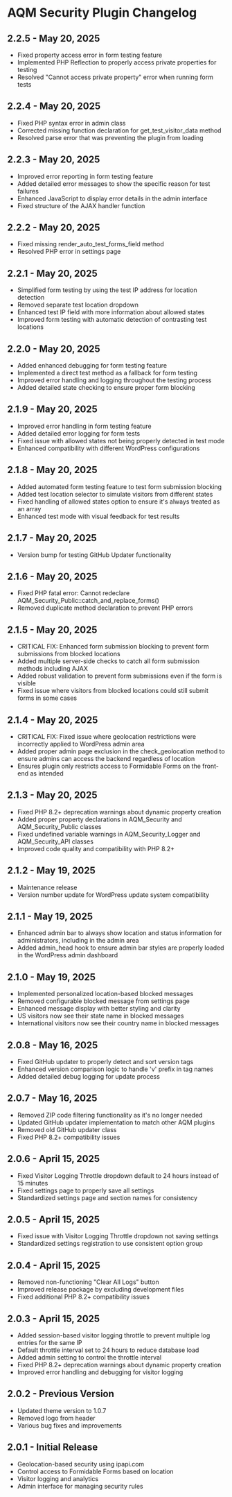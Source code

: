 # AQM Security Plugin Changelog

## 2.2.5 - May 20, 2025
- Fixed property access error in form testing feature
- Implemented PHP Reflection to properly access private properties for testing
- Resolved "Cannot access private property" error when running form tests

## 2.2.4 - May 20, 2025
- Fixed PHP syntax error in admin class
- Corrected missing function declaration for get_test_visitor_data method
- Resolved parse error that was preventing the plugin from loading

## 2.2.3 - May 20, 2025
- Improved error reporting in form testing feature
- Added detailed error messages to show the specific reason for test failures
- Enhanced JavaScript to display error details in the admin interface
- Fixed structure of the AJAX handler function

## 2.2.2 - May 20, 2025
- Fixed missing render_auto_test_forms_field method
- Resolved PHP error in settings page

## 2.2.1 - May 20, 2025
- Simplified form testing by using the test IP address for location detection
- Removed separate test location dropdown
- Enhanced test IP field with more information about allowed states
- Improved form testing with automatic detection of contrasting test locations

## 2.2.0 - May 20, 2025
- Added enhanced debugging for form testing feature
- Implemented a direct test method as a fallback for form testing
- Improved error handling and logging throughout the testing process
- Added detailed state checking to ensure proper form blocking

## 2.1.9 - May 20, 2025
- Improved error handling in form testing feature
- Added detailed error logging for form tests
- Fixed issue with allowed states not being properly detected in test mode
- Enhanced compatibility with different WordPress configurations

## 2.1.8 - May 20, 2025
- Added automated form testing feature to test form submission blocking
- Added test location selector to simulate visitors from different states
- Fixed handling of allowed states option to ensure it's always treated as an array
- Enhanced test mode with visual feedback for test results

## 2.1.7 - May 20, 2025
- Version bump for testing GitHub Updater functionality

## 2.1.6 - May 20, 2025
- Fixed PHP fatal error: Cannot redeclare AQM_Security_Public::catch_and_replace_forms()
- Removed duplicate method declaration to prevent PHP errors

## 2.1.5 - May 20, 2025
- CRITICAL FIX: Enhanced form submission blocking to prevent form submissions from blocked locations
- Added multiple server-side checks to catch all form submission methods including AJAX
- Added robust validation to prevent form submissions even if the form is visible
- Fixed issue where visitors from blocked locations could still submit forms in some cases

## 2.1.4 - May 20, 2025
- CRITICAL FIX: Fixed issue where geolocation restrictions were incorrectly applied to WordPress admin area
- Added proper admin page exclusion in the check_geolocation method to ensure admins can access the backend regardless of location
- Ensures plugin only restricts access to Formidable Forms on the front-end as intended

## 2.1.3 - May 20, 2025
- Fixed PHP 8.2+ deprecation warnings about dynamic property creation
- Added proper property declarations in AQM_Security and AQM_Security_Public classes
- Fixed undefined variable warnings in AQM_Security_Logger and AQM_Security_API classes
- Improved code quality and compatibility with PHP 8.2+

## 2.1.2 - May 19, 2025
- Maintenance release
- Version number update for WordPress update system compatibility

## 2.1.1 - May 19, 2025
- Enhanced admin bar to always show location and status information for administrators, including in the admin area
- Added admin_head hook to ensure admin bar styles are properly loaded in the WordPress admin dashboard

## 2.1.0 - May 19, 2025
- Implemented personalized location-based blocked messages
- Removed configurable blocked message from settings page
- Enhanced message display with better styling and clarity
- US visitors now see their state name in blocked messages
- International visitors now see their country name in blocked messages

## 2.0.8 - May 16, 2025
- Fixed GitHub updater to properly detect and sort version tags
- Enhanced version comparison logic to handle 'v' prefix in tag names
- Added detailed debug logging for update process

## 2.0.7 - May 16, 2025
- Removed ZIP code filtering functionality as it's no longer needed
- Updated GitHub updater implementation to match other AQM plugins
- Removed old GitHub updater class
- Fixed PHP 8.2+ compatibility issues

## 2.0.6 - April 15, 2025
- Fixed Visitor Logging Throttle dropdown default to 24 hours instead of 15 minutes
- Fixed settings page to properly save all settings
- Standardized settings page and section names for consistency

## 2.0.5 - April 15, 2025
- Fixed issue with Visitor Logging Throttle dropdown not saving settings
- Standardized settings registration to use consistent option group

## 2.0.4 - April 15, 2025
- Removed non-functioning "Clear All Logs" button
- Improved release package by excluding development files
- Fixed additional PHP 8.2+ compatibility issues

## 2.0.3 - April 15, 2025
- Added session-based visitor logging throttle to prevent multiple log entries for the same IP
- Default throttle interval set to 24 hours to reduce database load
- Added admin setting to control the throttle interval
- Fixed PHP 8.2+ deprecation warnings about dynamic property creation
- Improved error handling and debugging for visitor logging

## 2.0.2 - Previous Version
- Updated theme version to 1.0.7
- Removed logo from header
- Various bug fixes and improvements

## 2.0.1 - Initial Release
- Geolocation-based security using ipapi.com
- Control access to Formidable Forms based on location
- Visitor logging and analytics
- Admin interface for managing security rules
